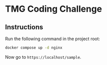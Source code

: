 # TMG Coding Challenge

## Instructions

Run the following command in the project root:

```sh
docker compose up -d nginx
```

Now go to `https://localhost/sample`.
